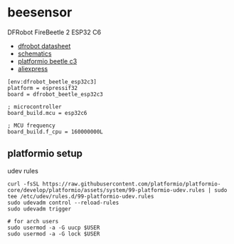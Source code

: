 # beesensor

DFRobot FireBeetle 2 ESP32 C6
- [dfrobot datasheet](https://wiki.dfrobot.com/SKU_DFR1075_FireBeetle_2_Board_ESP32_C6)
- [schematics](https://dfimg.dfrobot.com/5d57611a3416442fa39bffca/wiki/65df25004a7d1e8bc128894c75ce4089.pdf)
- [platformio beetle c3](https://docs.platformio.org/en/latest/boards/espressif32/dfrobot_beetle_esp32c3.html#board-espressif32-dfrobot-beetle-esp32c3)
- [aliexpress](https://it.aliexpress.com/item/1005006449798923.html?spm=a2g0o.order_list.order_list_main.11.61fb3696c7SVgF&gatewayAdapt=glo2ita)

```
[env:dfrobot_beetle_esp32c3]
platform = espressif32
board = dfrobot_beetle_esp32c3

; microcontroller
board_build.mcu = esp32c6

; MCU frequency
board_build.f_cpu = 160000000L
```

## platformio setup

udev rules
```
curl -fsSL https://raw.githubusercontent.com/platformio/platformio-core/develop/platformio/assets/system/99-platformio-udev.rules | sudo tee /etc/udev/rules.d/99-platformio-udev.rules
sudo udevadm control --reload-rules
sudo udevadm trigger

# for arch users
sudo usermod -a -G uucp $USER
sudo usermod -a -G lock $USER
```


